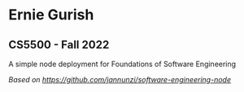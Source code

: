 # Ernie Gurish

## CS5500 - Fall 2022

A simple node deployment for Foundations of Software Engineering

*Based on https://github.com/jannunzi/software-engineering-node*
